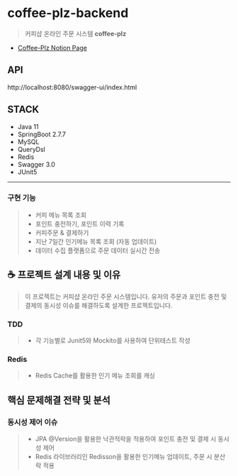 # coffee-plz-backend
> 커피샵 온라인 주문 시스템 **coffee-plz**
- [Coffee-Plz Notion Page](https://www.notion.so/coffee-plz-java11-backend-46f6d2efb26f45f39ec42010399f7728)

## API
http://localhost:8080/swagger-ui/index.html

## STACK
- Java 11
- SpringBoot 2.7.7
- MySQL
- QueryDsl
- Redis
- Swagger 3.0
- JUnit5
---
### 구현 기능
> * 커피 메뉴 목록 조회
> * 포인트 충전하기, 포인트 이력 기록
> * 커피주문 & 결제하기
> * 지난 7일간 인기메뉴 목록 조회 (자동 업데이트)
> * 데이터 수집 플랫폼으로 주문 데이터 실시간 전송

## ☕️ 프로젝트 설계 내용 및 이유 
> 이 프로젝트는 커피샵 온라인 주문 시스템입니다. 유저의 주문과 포인트 충전 및 결제의 동시성 이슈를 해결하도록 설계한 프로젝트입니다. 

### TDD
> * 각 기능별로 Junit5와 Mockito를 사용하여 단위테스트 작성

### Redis
> * Redis Cache를 활용한 인기 메뉴 조회를 캐싱 

## 핵심 문제해결 전략 및 분석

### 동시성 제어 이슈 
> * JPA @Version을 활용한 낙관적락을 적용하여 포인트 충전 및 결제 시 동시성 제어 
> * Redis 라이브러리인 Redisson을 활용한 인기메뉴 업데이트, 주문 시 분산락 적용
